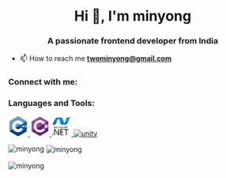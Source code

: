 <h1 align="center">Hi 👋, I'm minyong</h1>
<h3 align="center">A passionate frontend developer from India</h3>

- 📫 How to reach me **twominyong@gmail.com**

<h3 align="left">Connect with me:</h3>
<p align="left">
</p>

<h3 align="left">Languages and Tools:</h3>
<p align="left"> <a href="https://www.w3schools.com/cpp/" target="_blank" rel="noreferrer"> <img src="https://raw.githubusercontent.com/devicons/devicon/master/icons/cplusplus/cplusplus-original.svg" alt="cplusplus" width="40" height="40"/> </a> <a href="https://www.w3schools.com/cs/" target="_blank" rel="noreferrer"> <img src="https://raw.githubusercontent.com/devicons/devicon/master/icons/csharp/csharp-original.svg" alt="csharp" width="40" height="40"/> </a> <a href="https://dotnet.microsoft.com/" target="_blank" rel="noreferrer"> <img src="https://raw.githubusercontent.com/devicons/devicon/master/icons/dot-net/dot-net-original-wordmark.svg" alt="dotnet" width="40" height="40"/> </a> <a href="https://unity.com/" target="_blank" rel="noreferrer"> <img src="https://www.vectorlogo.zone/logos/unity3d/unity3d-icon.svg" alt="unity" width="40" height="40"/> </a> </p>

<p><img align="left" src="https://github-readme-stats.vercel.app/api/top-langs?username=minyong&show_icons=true&theme=dark&locale=en&layout=compact" alt="minyong" /></p>

<p>&nbsp;<img align="center" src="https://github-readme-stats.vercel.app/api?username=minyong&show_icons=true&locale=en" alt="minyong" /></p>

<p><img align="center" src="https://github-readme-streak-stats.herokuapp.com/?user=minyong&theme=default" alt="minyong" /></p>

